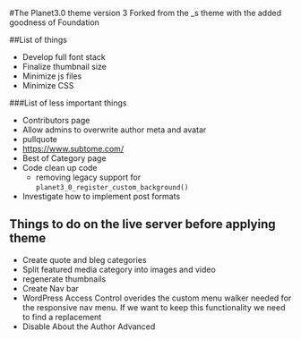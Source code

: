 #The Planet3.0 theme version 3
Forked from the _s theme with the added goodness of Foundation

##List of things
* Develop full font stack
* Finalize thumbnail size
* Minimize js files
* Minimize CSS

###List of less important things
* Contributors page
* Allow admins to overwrite author meta and avatar
* pullquote
* https://www.subtome.com/
* Best of Category page
* Code clean up code
    * removing legacy support for `planet3_0_register_custom_background()`
* Investigate how to implement post formats

## Things to do on the live server before applying theme
* Create quote and bleg categories
* Split featured media category into images and video
* regenerate thumbnails
* Create Nav bar
* WordPress Access Control overides the custom menu walker needed for the responsive nav menu. If we want to keep this functionality we need to find a replacement
* Disable About the Author Advanced